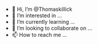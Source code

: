 - 👋 Hi, I’m @Thomaskillick
- 👀 I’m interested in ...
- 🌱 I’m currently learning ...
- 💞️ I’m looking to collaborate on ...
- 📫 How to reach me ...

<!---
Thomaskillick/Thomaskillick is a ✨ special ✨ repository because its `README.md` (this file) appears on your GitHub profile.
You can click the Preview link to take a look at your changes.
--->
